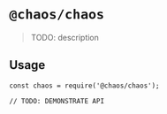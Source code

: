 # `@chaos/chaos`

> TODO: description

## Usage

```
const chaos = require('@chaos/chaos');

// TODO: DEMONSTRATE API
```
